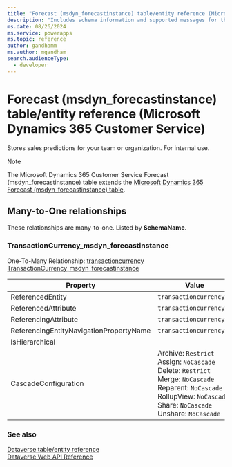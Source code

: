```yaml
---
title: "Forecast (msdyn_forecastinstance) table/entity reference (Microsoft Dynamics 365 Customer Service)"
description: "Includes schema information and supported messages for the Forecast (msdyn_forecastinstance) table/entity with Microsoft Dynamics 365 Customer Service."
ms.date: 08/26/2024
ms.service: powerapps
ms.topic: reference
author: gandhamm
ms.author: mgandham
search.audienceType: 
  - developer
---
```


# Forecast (msdyn_forecastinstance) table/entity reference (Microsoft Dynamics 365 Customer Service)

Stores sales predictions for your team or organization. For internal use.

> [!NOTE]
> The Microsoft Dynamics 365 Customer Service Forecast (msdyn_forecastinstance) table extends the [Microsoft Dynamics 365 Forecast (msdyn_forecastinstance) table](/dynamics365/developer/entities/msdyn_forecastinstance).




## Many-to-One relationships

These relationships are many-to-one. Listed by **SchemaName**.

### <a name="BKMK_TransactionCurrency_msdyn_forecastinstance"></a> TransactionCurrency_msdyn_forecastinstance

One-To-Many Relationship: [transactioncurrency TransactionCurrency_msdyn_forecastinstance](transactioncurrency.md#BKMK_TransactionCurrency_msdyn_forecastinstance)

|Property|Value|
|---|---|
|ReferencedEntity|`transactioncurrency`|
|ReferencedAttribute|`transactioncurrencyid`|
|ReferencingAttribute|`transactioncurrencyid`|
|ReferencingEntityNavigationPropertyName|`transactioncurrencyid`|
|IsHierarchical||
|CascadeConfiguration|Archive: `Restrict`<br />Assign: `NoCascade`<br />Delete: `Restrict`<br />Merge: `NoCascade`<br />Reparent: `NoCascade`<br />RollupView: `NoCascade`<br />Share: `NoCascade`<br />Unshare: `NoCascade`|



### See also

[Dataverse table/entity reference](../about-entity-reference.md)  
[Dataverse Web API Reference](/power-apps/developer/data-platform/webapi/reference/about)   

